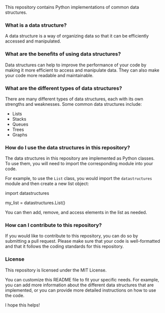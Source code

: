 


This repository contains Python implementations of common data structures.

### What is a data structure?

A data structure is a way of organizing data so that it can be efficiently accessed and manipulated.

### What are the benefits of using data structures?

Data structures can help to improve the performance of your code by making it more efficient to access and manipulate data. They can also make your code more readable and maintainable.

### What are the different types of data structures?

There are many different types of data structures, each with its own strengths and weaknesses. Some common data structures include:

* Lists
* Stacks
* Queues
* Trees
* Graphs

### How do I use the data structures in this repository?

The data structures in this repository are implemented as Python classes. To use them, you will need to import the corresponding module into your code.

For example, to use the `List` class, you would import the `datastructures` module and then create a new list object:


import datastructures

my_list = datastructures.List()


You can then add, remove, and access elements in the list as needed.

### How can I contribute to this repository?

If you would like to contribute to this repository, you can do so by submitting a pull request. Please make sure that your code is well-formatted and that it follows the coding standards for this repository.

### License

This repository is licensed under the MIT License.


You can customize this README file to fit your specific needs. For example, you can add more information about the different data structures that are implemented, or you can provide more detailed instructions on how to use the code.

I hope this helps!
